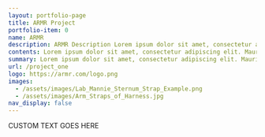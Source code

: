 ```yaml
---
layout: portfolio-page
title: ARMR Project
portfolio-item: 0
name: ARMR
description: ARMR Description Lorem ipsum dolor sit amet, consectetur adipiscing elit. Mauris molestie libero a massa commodo, sit amet ultrices est porttitor. Nam hendrerit vulputate congue. Duis risus ex, pulvinar at malesuada ac, aliquam eget lorem. Nam tortor ante, egestas egestas diam eget, tincidunt blandit elit. Aliquam vitae mauris purus. Etiam scelerisque sodales dapibus. Cras ac quam convallis, laoreet diam at, volutpat velit. Vivamus condimentum auctor convallis. Sed in dui nec sem interdum sagittis sit amet id massa. Fusce sit amet fringilla risus. Etiam finibus nunc eget lorem porta elementum. Quisque eu sem ac ipsum tempor mollis. Duis at ullamcorper lacus. Etiam id dui est. Maecenas finibus tortor leo, a dapibus nulla congue eu.
contents: Lorem ipsum dolor sit amet, consectetur adipiscing elit. Mauris molestie libero a massa commodo, sit amet ultrices est porttitor. Nam hendrerit vulputate congue. Duis risus ex, pulvinar at malesuada ac, aliquam eget lorem. Nam tortor ante, egestas egestas diam eget, tincidunt blandit elit. Aliquam vitae mauris purus. Etiam scelerisque sodales dapibus. Cras ac quam convallis, laoreet diam at, volutpat velit. Vivamus condimentum auctor convallis. Sed in dui nec sem interdum sagittis sit amet id massa. Fusce sit amet fringilla risus. Etiam finibus nunc eget lorem porta elementum. Quisque eu sem ac ipsum tempor mollis. Duis at ullamcorper lacus. Etiam id dui est. Maecenas finibus tortor leo, a dapibus nulla congue eu.
summary: Lorem ipsum dolor sit amet, consectetur adipiscing elit. Mauris molestie libero a massa commodo, sit amet ultrices est porttitor. Nam hendrerit vulputate congue. Duis risus ex, pulvinar at malesuada ac, aliquam eget lorem. Nam tortor ante, egestas egestas diam eget, tincidunt blandit elit. Aliquam vitae mauris purus. Etiam scelerisque sodales dapibus. Cras ac quam convallis, laoreet diam at, volutpat velit. Vivamus condimentum auctor convallis. Sed in dui nec sem interdum sagittis sit amet id massa. Fusce sit amet fringilla risus. Etiam finibus nunc eget lorem porta elementum. Quisque eu sem ac ipsum tempor mollis. Duis at ullamcorper lacus. Etiam id dui est. Maecenas finibus tortor leo, a dapibus nulla congue eu.
url: /project_one
logo: https://armr.com/logo.png
images:
  - /assets/images/Lab_Mannie_Sternum_Strap_Example.png
  - /assets/images/Arm_Straps_of_Harness.jpg
nav_display: false
---
```

CUSTOM TEXT GOES HERE